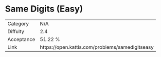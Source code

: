 # Same Digits (Easy)

<table>
    <tr>
        <td>Category</td>
        <td>N/A</td>
    </tr>
    <tr>
        <td>Diffulty</td>
        <td>2.4</td>
    </tr>
    <tr>
        <td>Acceptance</td>
        <td>51.22 %</td>
    </tr>
    <tr>
        <td>Link</td>
        <td>https://open.kattis.com/problems/samedigitseasy</td>
    </tr>
</table>